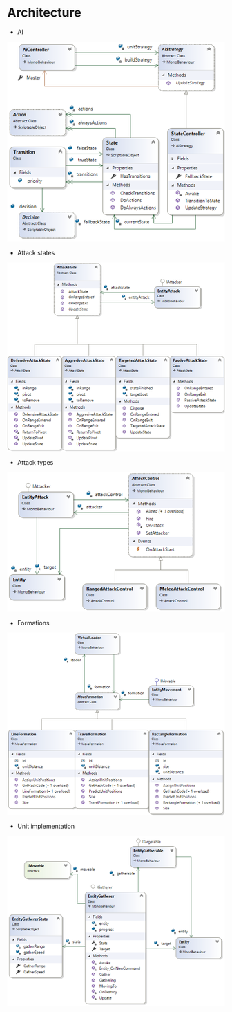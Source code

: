 # Architecture

- AI

![AI](./aiUML.PNG)

- Attack states

![Attack states](./attackstatesUML.PNG)

- Attack types

![Attack types](./attackUML.PNG)

- Formations

![Formations](./formationUML.PNG)

- Unit implementation

![Gatherer](./gatherUML.PNG)